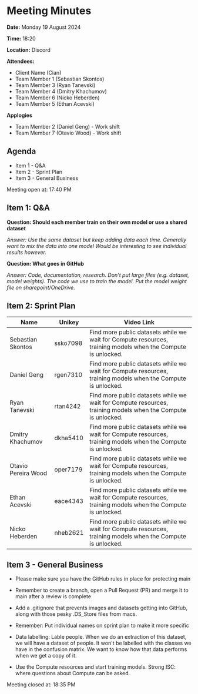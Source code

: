# Meeting Minutes

**Date:** Monday 19 August 2024

**Time:** 18:20

**Location:** Discord

**Attendees:**

* Client Name (Cian)
* Team Member 1 (Sebastian Skontos)
* Team Member 3 (Ryan Tanevski)
* Team Member 4 (Dmitry Khachumov)
* Team Member 6 (Nicko Heberden)
* Team Member 5 (Ethan Acevski)

**Applogies**
* Team Member 2 (Daniel Geng) - Work shift
* Team Member 7 (Otavio Wood) - Work shift


## Agenda

* Item 1 - Q&A
* Item 2 - Sprint Plan
* Item 3 - General Business

Meeting open at: 17:40 PM




## Item 1: Q&A

**Question: Should each member train on their own model or use a shared dataset**

*Answer: Use the same dataset but keep adding data each time. Generally want to mix the data into one model Would be interesting to see individual results however.*


**Question: What goes in GitHub**

*Answer: Code, documentation, research. Don't put large files (e.g. dataset, model weights). The code we use to train the model. Put the model weight file on sharepoint/OneDrive.*


## Item 2: Sprint Plan

| Name | Unikey | Video Link |
|--|--|--|
| Sebastian Skontos | ssko7098 | Find more public datasets while we wait for Compute resources, training models when the Compute is unlocked. |
| Daniel Geng | rgen7310 | Find more public datasets while we wait for Compute resources, training models when the Compute is unlocked. |
| Ryan Tanevski | rtan4242 | Find more public datasets while we wait for Compute resources, training models when the Compute is unlocked. |
| Dmitry Khachumov | dkha5410 | Find more public datasets while we wait for Compute resources, training models when the Compute is unlocked. |
| Otavio Pereira Wood | oper7179 | Find more public datasets while we wait for Compute resources, training models when the Compute is unlocked. |
| Ethan Acevski | eace4343 | Find more public datasets while we wait for Compute resources, training models when the Compute is unlocked. |
| Nicko Heberden | nheb2621 | Find more public datasets while we wait for Compute resources, training models when the Compute is unlocked. |

## Item 3 - General Business

* Please make sure you have the GitHub rules in place for protecting main
* Remember to create a branch, open a Pull Request (PR) and merge it to main after a review is complete
* Add a .gitignore that prevents images and datasets getting into GitHub, along with those pesky .DS_Store files from macs.

* Remember: Put individual names on sprint plan to make it more specific
* Data labelling: Lable people. When we do an extraction of this dataset, we will have a dataset of people. It won't be labelled with the classes we have in the confusion matrix. We want to know how that data performs when we get a copy of it.
* Use the Compute resources and start training models. Strong ISC: where questions about Compute can be asked.


Meeting closed at:  18:35 PM

